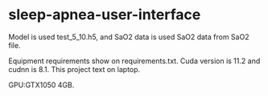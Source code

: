# sleep-apnea-user-interface

Model is used test_5_10.h5, and SaO2 data is used SaO2 data from SaO2 file.

Equipment requirements show on requirements.txt. Cuda version is 11.2 and cudnn is 8.1.
This project text on laptop. 

GPU:GTX1050 4GB.
